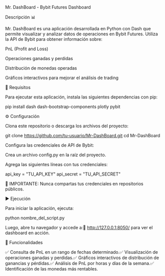 Mr. DashBoard - Bybit Futures Dashboard



Descripción 📊

Mr. DashBoard es una aplicación desarrollada en Python con Dash que permite visualizar y analizar datos de operaciones en Bybit Futures. Utiliza la API de Bybit para obtener información sobre:

PnL (Profit and Loss)

Operaciones ganadas y perdidas

Distribución de monedas operadas

Gráficos interactivos para mejorar el análisis de trading

🚀 Requisitos

Para ejecutar esta aplicación, instala las siguientes dependencias con pip:

pip install dash dash-bootstrap-components plotly pybit

⚙️ Configuración

Clona este repositorio o descarga los archivos del proyecto:

git clone https://github.com/tu-usuario/Mr-DashBoard.git
cd Mr-DashBoard

Configura las credenciales de API de Bybit:

Crea un archivo config.py en la raíz del proyecto.

Agrega las siguientes líneas con tus credenciales:

api_key = "TU_API_KEY"
api_secret = "TU_API_SECRET"

🔴 IMPORTANTE: Nunca compartas tus credenciales en repositorios públicos.

▶️ Ejecución

Para iniciar la aplicación, ejecuta:

python nombre_del_script.py

Luego, abre tu navegador y accede a:📌 http://127.0.0.1:8050/ para ver el dashboard en acción.

📌 Funcionalidades

✅ Consulta de PnL en un rango de fechas determinado.✅ Visualización de operaciones ganadas y perdidas.✅ Gráficos interactivos de distribución de ganancias y pérdidas.✅ Análisis de PnL por horas y días de la semana.✅ Identificación de las monedas más rentables.
